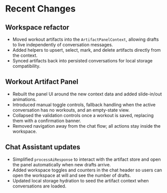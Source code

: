 # Recent Changes

## Workspace refactor
- Moved workout artifacts into the `ArtifactPanelContext`, allowing drafts to live independently of conversation messages.
- Added helpers to upsert, select, mark, and delete artifacts directly from the context.
- Synced artifacts back into persisted conversations for local storage compatibility.

## Workout Artifact Panel
- Rebuilt the panel UI around the new context data and added slide-in/out animations.
- Introduced manual toggle controls, fallback handling when the active conversation has no workouts, and an empty-state view.
- Collapsed the validation controls once a workout is saved, replacing them with a confirmation banner.
- Removed navigation away from the chat flow; all actions stay inside the workspace.

## Chat Assistant updates
- Simplified `processAiResponse` to interact with the artifact store and open the panel automatically when new drafts arrive.
- Added workspace toggles and counters in the chat header so users can open the workspace at will and see the number of drafts.
- Updated local storage hydration to seed the artifact context when conversations are loaded.
